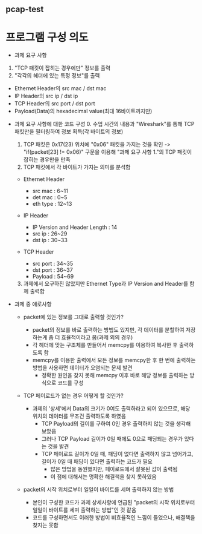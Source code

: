 ## pcap-test

프로그램 구성 의도
==================
* 과제 요구 사항 
1. "TCP 패킷이 잡히는 경우에만" 정보를 출력
2. "각각의 헤더에 있는 특정 정보"를 출력
  - Ethernet Header의 src mac / dst mac
  - IP Header의 src ip / dst ip
  - TCP Header의 src port / dst port
  - Payload(Data)의 hexadecimal value(최대 16바이트까지만)

* 과제 요구 사항에 대한 코드 구성
  0. 수업 시간의 내용과 "Wireshark"를 통해 TCP 패킷만을 필터링하여 정보 획득(각 바이트의 정보)
  1. TCP 패킷은 0x17(23) 위치에 "0x06" 패킷을 가지는 것을 확인
    -> "if(packet[23] != 0x06)" 구문을 이용해 "과제 요구 사항 1."의 TCP 패킷이 잡히는 경우만을 만족
  2. TCP 패킷에서 각 바이트가 가지는 의미를 분석함
    - Ethernet Header
      - src mac : 6~11
      - det mac : 0~5
      - eth type : 12~13
  
    - IP Header
      - IP Version and Header Length : 14
      - src ip : 26~29
      - dst ip : 30~33
  
    - TCP Header
      - src port : 34~35
      - dst port : 36~37
      - Payload  : 54~69
  
  3. 과제에서 요구하진 않았지만 Ethernet Type과 IP Version and Header를 함께 출력함

* 과제 중 애로사항
  - packet에 있는 정보를 그대로 출력할 것인가?
    - packet의 정보를 바로 출력하는 방법도 있지만, 각 데이터를 분할하여 저장하는게 좀 더 효율적이라고 봄(과제 외의 경우)
    - 각 헤더에 맞는 구조체를 만들어서 memcpy를 이용하여 복사한 후 출력하도록 함
    - memcpy를 이용한 출력에서 모든 정보를 memcpy한 후 한 번에 출력하는 방법을 사용하면 데이터가 오염되는 문제 발견
      - 정확한 원인을 찾지 못해 memcpy 이후 바로 해당 정보를 출력하는 방식으로 코드를 구성
      
  - TCP 페이로드가 없는 경우 어떻게 할 것인가?
    - 과제의 '상세'에서 Data의 크기가 0여도 출력하라고 되어 있으므로, 해당 위치의 데이터를 무조건 출력하도록 하였음
      - TCP Payload의 길이를 구하여 0인 경우 출력하지 않는 것을 생각해 보았음
      - 그러나 TCP Payload 길이가 0일 때에도 0으로 패딩되는 경우가 있다는 것을 발견
      - TCP 페이로드 길이가 0일 때, 패딩이 없다면 출력하지 않고 넘어가고, 길이가 0일 때 패딩이 있다면 출력하는 코드가 필요
        - 많은 방법을 동원했지만, 페이로드에서 잘못된 값이 출력됨 
        - 이 점에 대해서는 명확한 해결책을 찾지 못하였음
    
  - packet의 시작 위치로부터 일일이 바이트를 세며 출력하지 않는 방법
    - 본인이 구성한 코드가 과제 상세사항에 언급된 "packet의 시작 위치로부터 일일이 바이트를 세며 출력하는 방법"인 것 같음
    - 코드를 구성하면서도 이러한 방법이 비효율적인 느낌이 들었으나, 해결책을 찾지는 못함
 
